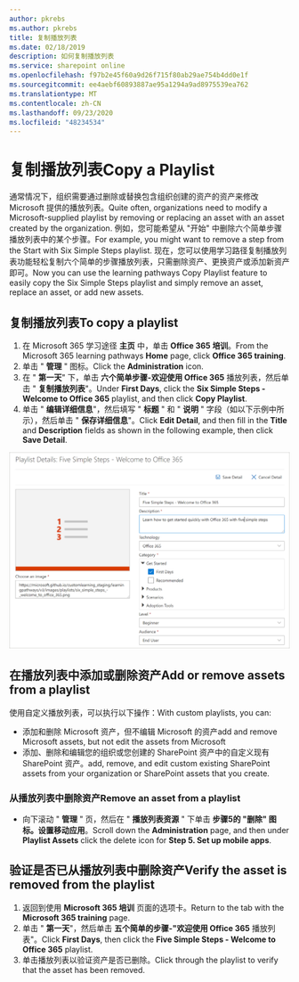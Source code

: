 ```yaml
---
author: pkrebs
ms.author: pkrebs
title: 复制播放列表
ms.date: 02/18/2019
description: 如何复制播放列表
ms.service: sharepoint online
ms.openlocfilehash: f97b2e45f60a9d26f715f80ab29ae754b4dd0e1f
ms.sourcegitcommit: ee4aebf60893887ae95a1294a9ad8975539ea762
ms.translationtype: MT
ms.contentlocale: zh-CN
ms.lasthandoff: 09/23/2020
ms.locfileid: "48234534"
---
```

# <a name="copy-a-playlist"></a><span data-ttu-id="ad2e7-103">复制播放列表</span><span class="sxs-lookup"><span data-stu-id="ad2e7-103">Copy a Playlist</span></span>
<span data-ttu-id="ad2e7-104">通常情况下，组织需要通过删除或替换包含组织创建的资产的资产来修改 Microsoft 提供的播放列表。</span><span class="sxs-lookup"><span data-stu-id="ad2e7-104">Quite often, organizations need to modify a Microsoft-supplied playlist by removing or replacing an asset with an asset created by the organization.</span></span> <span data-ttu-id="ad2e7-105">例如，您可能希望从 "开始" 中删除六个简单步骤播放列表中的某个步骤。</span><span class="sxs-lookup"><span data-stu-id="ad2e7-105">For example, you might want to remove a step from the Start with Six Simple Steps playlist.</span></span> <span data-ttu-id="ad2e7-106">现在，您可以使用学习路径复制播放列表功能轻松复制六个简单的步骤播放列表，只需删除资产、更换资产或添加新资产即可。</span><span class="sxs-lookup"><span data-stu-id="ad2e7-106">Now you can use the learning pathways Copy Playlist feature to easily copy the Six Simple Steps playlist and simply remove an asset, replace an asset, or add new assets.</span></span> 

## <a name="to-copy-a-playlist"></a><span data-ttu-id="ad2e7-107">复制播放列表</span><span class="sxs-lookup"><span data-stu-id="ad2e7-107">To copy a playlist</span></span>

1. <span data-ttu-id="ad2e7-108">在 Microsoft 365 学习途径 **主页** 中，单击 **Office 365 培训**。</span><span class="sxs-lookup"><span data-stu-id="ad2e7-108">From the Microsoft 365 learning pathways **Home** page, click **Office 365 training**.</span></span>
2. <span data-ttu-id="ad2e7-109">单击 " **管理** " 图标。</span><span class="sxs-lookup"><span data-stu-id="ad2e7-109">Click the **Administration** icon.</span></span>
3. <span data-ttu-id="ad2e7-110">在 " **第一天**" 下，单击 **六个简单步骤-欢迎使用 Office 365** 播放列表，然后单击 " **复制播放列表**"。</span><span class="sxs-lookup"><span data-stu-id="ad2e7-110">Under **First Days**, click the **Six Simple Steps - Welcome to Office 365** playlist, and then click **Copy Playlist**.</span></span> 
4. <span data-ttu-id="ad2e7-111">单击 " **编辑详细信息**"，然后填写 " **标题** " 和 " **说明** " 字段（如以下示例中所示），然后单击 " **保存详细信息**"。</span><span class="sxs-lookup"><span data-stu-id="ad2e7-111">Click **Edit Detail**, and then fill in the **Title** and **Description** fields as shown in the following example, then click **Save Detail**.</span></span>  
 
![cg-copyplaylist5steps.png](media/cg-copyplaylist5steps.png)

## <a name="add-or-remove-assets-from-a-playlist"></a><span data-ttu-id="ad2e7-113">在播放列表中添加或删除资产</span><span class="sxs-lookup"><span data-stu-id="ad2e7-113">Add or remove assets from a playlist</span></span>
<span data-ttu-id="ad2e7-114">使用自定义播放列表，可以执行以下操作：</span><span class="sxs-lookup"><span data-stu-id="ad2e7-114">With custom playlists, you can:</span></span>
- <span data-ttu-id="ad2e7-115">添加和删除 Microsoft 资产，但不编辑 Microsoft 的资产</span><span class="sxs-lookup"><span data-stu-id="ad2e7-115">add and remove Microsoft assets, but not edit the assets from Microsoft</span></span>
- <span data-ttu-id="ad2e7-116">添加、删除和编辑您的组织或您创建的 SharePoint 资产中的自定义现有 SharePoint 资产。</span><span class="sxs-lookup"><span data-stu-id="ad2e7-116">add, remove, and edit custom existing SharePoint assets from your organization or SharePoint assets that you create.</span></span> 

### <a name="remove-an-asset-from-a-playlist"></a><span data-ttu-id="ad2e7-117">从播放列表中删除资产</span><span class="sxs-lookup"><span data-stu-id="ad2e7-117">Remove an asset from a playlist</span></span>
- <span data-ttu-id="ad2e7-118">向下滚动 " **管理** " 页，然后在 " **播放列表资源** " 下单击 **步骤5的 "删除" 图标。设置移动应用**。</span><span class="sxs-lookup"><span data-stu-id="ad2e7-118">Scroll down the **Administration** page, and then under **Playlist Assets** click the delete icon for **Step 5. Set up mobile apps**.</span></span> 

## <a name="verify-the-asset-is-removed-from-the-playlist"></a><span data-ttu-id="ad2e7-119">验证是否已从播放列表中删除资产</span><span class="sxs-lookup"><span data-stu-id="ad2e7-119">Verify the asset is removed from the playlist</span></span>
1. <span data-ttu-id="ad2e7-120">返回到使用 **Microsoft 365 培训** 页面的选项卡。</span><span class="sxs-lookup"><span data-stu-id="ad2e7-120">Return to the tab with the **Microsoft 365 training** page.</span></span>
2. <span data-ttu-id="ad2e7-121">单击 " **第一天**"，然后单击 **五个简单的步骤-"欢迎使用 Office 365** 播放列表"。</span><span class="sxs-lookup"><span data-stu-id="ad2e7-121">Click **First Days**, then click the **Five Simple Steps - Welcome to Office 365** playlist.</span></span> 
3. <span data-ttu-id="ad2e7-122">单击播放列表以验证资产是否已删除。</span><span class="sxs-lookup"><span data-stu-id="ad2e7-122">Click through the playlist to verify that the asset has been removed.</span></span>


